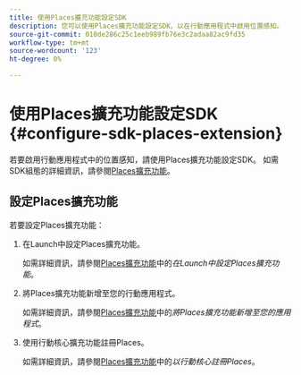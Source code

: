 ```yaml
---
title: 使用Places擴充功能設定SDK
description: 您可以使用Places擴充功能設定SDK，以在行動應用程式中啟用位置感知。
source-git-commit: 010de286c25c1eeb989fb76e3c2adaa82ac9fd35
workflow-type: tm+mt
source-wordcount: '123'
ht-degree: 0%

---
```



# 使用Places擴充功能設定SDK {#configure-sdk-places-extension}

若要啟用行動應用程式中的位置感知，請使用Places擴充功能設定SDK。 如需SDK組態的詳細資訊，請參閱[Places擴充功能](/help/places-ext-aep-sdks/places-extension/places-extension.md)。

## 設定Places擴充功能

若要設定Places擴充功能：

1. 在Launch中設定Places擴充功能。

   如需詳細資訊，請參閱[Places擴充功能](/help/places-ext-aep-sdks/places-extension/places-extension.md)中的&#x200B;*在Launch中設定Places擴充功能*。

1. 將Places擴充功能新增至您的行動應用程式。

   如需詳細資訊，請參閱[Places擴充功能](/help/places-ext-aep-sdks/places-extension/places-extension.md)中的&#x200B;*將Places擴充功能新增至您的應用程式*。

1. 使用行動核心擴充功能註冊Places。

   如需詳細資訊，請參閱[Places擴充功能](/help/places-ext-aep-sdks/places-extension/places-extension.md)中的&#x200B;*以行動核心註冊Places*。
